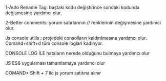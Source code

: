 1-Auto Rename Tag: baştaki kodu değiştirince sondaki kodunda değişmesine yardımcı olur.

2-Better comments: yorum satırlarının // renklerinin değişmesine yardımcı olur. 

Js console utills : projedeki consolların kaldırılmasına yardımcı olur. Comand+shift+d  tüm console logları kadırıyor. 

CONSOLE LOG İLE hataların nerede olduğunu bulmaya yardımcı olur

JS ES6 uygulaması tamamlamaya yardımcı olur

COMAND+ Shift + 7 ile js yorum satıtına alınır